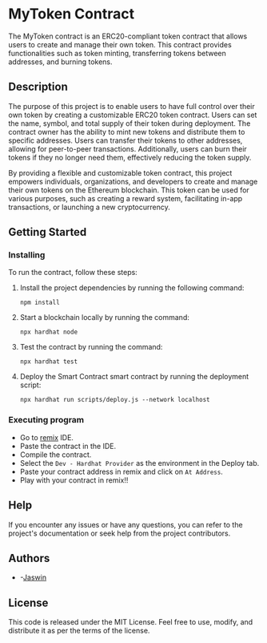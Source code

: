 # MyToken Contract

The MyToken contract is an ERC20-compliant token contract that allows users to create and manage their own token. This contract provides functionalities such as token minting, transferring tokens between addresses, and burning tokens.

## Description

The purpose of this project is to enable users to have full control over their own token by creating a customizable ERC20 token contract. Users can set the name, symbol, and total supply of their token during deployment. The contract owner has the ability to mint new tokens and distribute them to specific addresses. Users can transfer their tokens to other addresses, allowing for peer-to-peer transactions. Additionally, users can burn their tokens if they no longer need them, effectively reducing the token supply.

By providing a flexible and customizable token contract, this project empowers individuals, organizations, and developers to create and manage their own tokens on the Ethereum blockchain. This token can be used for various purposes, such as creating a reward system, facilitating in-app transactions, or launching a new cryptocurrency.

## Getting Started

### Installing

To run the contract, follow these steps:

1. Install the project dependencies by running the following command:

   ```
   npm install
   ```

2. Start a blockchain locally by running the command: 
   ```
   npx hardhat node
   ```

3. Test the contract by running the command: 
   ```
   npx hardhat test
   ```

4. Deploy the Smart Contract smart contract by running the deployment script:

   ```
   npx hardhat run scripts/deploy.js --network localhost
   ```

### Executing program

* Go to [remix](remix.ethereum.org) IDE.
* Paste the contract in the IDE.
* Compile the contract.
* Select the `Dev - Hardhat Provider` as the environment in the Deploy tab.
* Paste your contract address in remix and click on `At Address`.
* Play with your contract in remix!!

## Help

If you encounter any issues or have any questions, you can refer to the project's documentation or seek help from the project contributors.

## Authors

* -[Jaswin](https://github.com/jaswin-bct)

## License

This code is released under the MIT License. Feel free to use, modify, and distribute it as per the terms of the license.